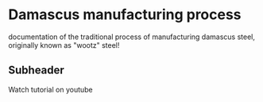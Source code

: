 # Damascus manufacturing process
documentation of the traditional process of manufacturing damascus steel, originally known as "wootz" steel!

## Subheader


Watch tutorial on youtube